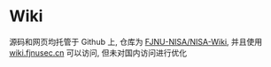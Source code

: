# Wiki

源码和网页均托管于 Github 上, 仓库为 [FJNU-NISA/NISA-Wiki](https://github.com/FJNU-NISA/NISA-Wiki), 并且使用 [wiki.fjnusec.cn](https://wiki.fjnusec.cn) 可以访问, 但未对国内访问进行优化